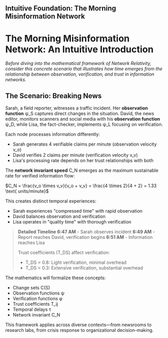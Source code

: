 ## Intuitive Foundation: The Morning Misinformation Network

# The Morning Misinformation Network: An Intuitive Introduction

_Before diving into the mathematical framework of Network Relativity, consider this concrete scenario that illustrates how time emerges from the relationship between observation, verification, and trust in information networks._

## The Scenario: Breaking News

Sarah, a field reporter, witnesses a traffic incident. Her **observation function** ψ_S captures direct changes in the situation. David, the news editor, monitors scanners and social media with his **observation function** ψ_D, while Lisa, the fact-checker, implements ψ_L focusing on verification.

Each node processes information differently:
- Sarah generates 4 verifiable claims per minute (observation velocity v_o)
- David verifies 2 claims per minute (verification velocity v_v)
- Lisa's processing rate depends on her trust relationships with both

The **network invariant speed** C_N emerges as the maximum sustainable rate for verified information flow:

$C_N = \frac{v_o \times v_v}{v_o + v_v} = \frac{4 \times 2}{4 + 2} = 1.33 \text{ units/minute}$

This creates distinct temporal experiences:
- Sarah experiences "compressed time" with rapid observation
- David balances observation and verification
- Lisa operates in "quality time" with thorough verification

> **Detailed Timeline**
> **6:47 AM** - Sarah observes incident
> **6:49 AM** - Report reaches David, verification begins
> **6:51 AM** - Information reaches Lisa
> 
> Trust coefficients (T_DS) affect verification:
> - T_DS = 0.8: Light verification, minimal overhead
> - T_DS = 0.3: Extensive verification, substantial overhead

The mathematics will formalize these concepts:
- Change sets C(S)
- Observation functions ψ
- Verification functions φ
- Trust coefficients T_ij
- Temporal delays τ
- Network invariant C_N

This framework applies across diverse contexts—from newsrooms to research labs, from crisis response to organizational decision-making.
